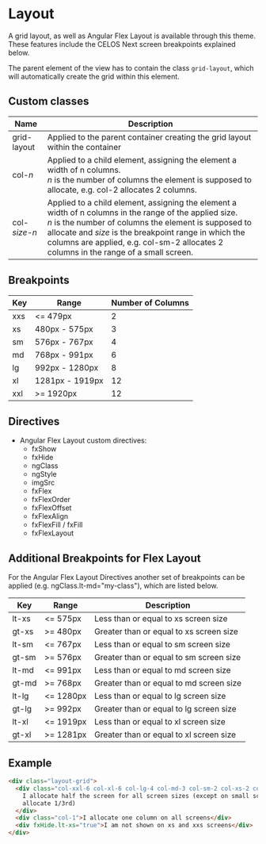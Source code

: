 ﻿# Layout

A grid layout, as well as Angular Flex Layout is available through this theme. These features include the CELOS Next screen breakpoints explained below.

The parent element of the view has to contain the class `grid-layout`, which will automatically create the grid within this element.

## Custom classes

| Name           | Description                                                                                                                                                                                                                                                                                                           |
| -------------- | --------------------------------------------------------------------------------------------------------------------------------------------------------------------------------------------------------------------------------------------------------------------------------------------------------------------- |
| grid-layout    | Applied to the parent container creating the grid layout within the container                                                                                                                                                                                                                                         |
| col-_n_        | Applied to a child element, assigning the element a width of n columns.</br> _n_ is the number of columns the element is supposed to allocate, e.g. col-2 allocates 2 columns.                                                                                                                                        |
| col-_size_-_n_ | Applied to a child element, assigning the element a width of n columns in the range of the applied size.</br> _n_ is the number of columns the element is supposed to allocate and _size_ is the breakpoint range in which the columns are applied, e.g. col-sm-2 allocates 2 columns in the range of a small screen. |

## Breakpoints

| Key | Range           | Number of Columns |
| --- | --------------- | ----------------- |
| xxs | <= 479px        | 2                 |
| xs  | 480px - 575px   | 3                 |
| sm  | 576px - 767px   | 4                 |
| md  | 768px - 991px   | 6                 |
| lg  | 992px - 1280px  | 8                 |
| xl  | 1281px - 1919px | 12                |
| xxl | >= 1920px       | 12                |

## Directives

- Angular Flex Layout custom directives:
  - fxShow
  - fxHide
  - ngClass
  - ngStyle
  - imgSrc
  - fxFlex
  - fxFlexOrder
  - fxFlexOffset
  - fxFlexAlign
  - fxFlexFill / fxFill
  - fxFlexLayout

## Additional Breakpoints for Flex Layout

For the Angular Flex Layout Directives another set of breakpoints can be applied (e.g. ngClass.lt-md="my-class"), which are listed below.

| Key   | Range     | Description                             |
| ----- | --------- | --------------------------------------- |
| lt-xs | <= 575px  | Less than or equal to xs screen size    |
| gt-xs | >= 480px  | Greater than or equal to xs screen size |
| lt-sm | <= 767px  | Less than or equal to sm screen size    |
| gt-sm | >= 576px  | Greater than or equal to sm screen size |
| lt-md | <= 991px  | Less than or equal to md screen size    |
| gt-md | >= 768px  | Greater than or equal to md screen size |
| lt-lg | <= 1280px | Less than or equal to lg screen size    |
| gt-lg | >= 992px  | Greater than or equal to lg screen size |
| lt-xl | <= 1919px | Less than or equal to xl screen size    |
| gt-xl | >= 1281px | Greater than or equal to xl screen size |

## Example

```html
<div class="layout-grid">
  <div class="col-xxl-6 col-xl-6 col-lg-4 col-md-3 col-sm-2 col-xs-2 col-xxs-1">
    I allocate half the screen for all screen sizes (except on small screens I
    allocate 1/3rd)
  </div>
  <div class="col-1">I allocate one column on all screens</div>
  <div fxHide.lt-xs="true">I am not shown on xs and xxs screens</div>
</div>
```
